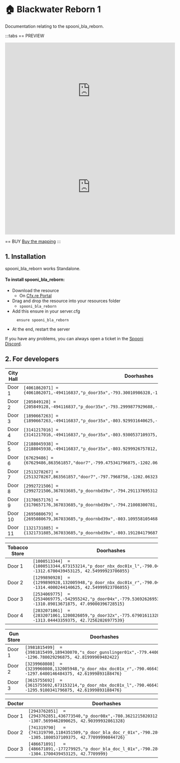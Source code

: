 # 🏠 Blackwater Reborn 1
Documentation relating to the spooni_bla_reborn.

:::tabs
== PREVIEW
<iframe width="560" height="315" src="https://www.youtube.com/embed/g-gk6OjztGM?si=UWfILufwXN8jJNUr" frameborder="0" allow="accelerometer; autoplay; clipboard-write; encrypted-media; gyroscope; picture-in-picture; web-share" allowfullscreen></iframe>
<br>
<iframe width="560" height="315" src="https://www.youtube.com/embed/HKRhQM-tsvQ?si=BLmolahrj2y3CB2-" frameborder="0" allow="accelerometer; autoplay; clipboard-write; encrypted-media; gyroscope; picture-in-picture; web-share" allowfullscreen></iframe>

== BUY
[Buy the mapping](https://spooni-mapping.tebex.io/package/5741069)
:::

## 1. Installation
spooni_bla_reborn works Standalone.  

#### To install spooni_bla_reborn:
- Download the resource
  - On [Cfx.re Portal](https://portal.cfx.re/)
- Drag and drop the resource into your resources folder
  - `spooni_bla_reborn`
- Add this ensure in your server.cfg
  ```
    ensure spooni_bla_reborn
  ```
- At the end, restart the server

If you have any problems, you can always open a ticket in the [Spooni Discord](https://discord.gg/spooni).

## 2. For developers

| City Hall                 | Doorhashes
|---------------------------|----------------------------------------------------------------------------------|
| Door 1                    | `[4061862071] = {4061862071,-494116837,"p_door35x",-793.30010986328,-1191.5699462891,46.479999542236}`
| Door 2                    | `[205849128] = {205849128,-494116837,"p_door35x",-793.2999877929688,-1200.3199462890625,46.47999954223633}`
| Door 3                    | `[1890667263] = {1890667263,-494116837,"p_door35x",-803.929931640625,-1191.08984375,46.48000335693359}`
| Door 4                    | `[3141217016] = {3141217016,-494116837,"p_door35x",-803.9300537109375,-1195.31982421875,46.48000335693359}`
| Door 5                    | `[2188045938] = {2188045938,-494116837,"p_door35x",-803.9299926757812,-1200.8797607421875,46.47999572753906}`
| Door 6                    | `[67629486] = {67629486,863561857,"door7",-799.475341796875,-1202.0633544921875,43.18499755859375}`
| Door 7                    | `[2513278267] = {2513278267,863561857,"door7",-797.7968758,-1202.063232421875,43.18498992919922}`
| Door 8                    | `[2992721506] = {2992721506,367033685,"p_doornbd39x",-794.2911376953125,-1197.1890869140625,42.9000015258789}`
| Door 9                    | `[3170657176] = {3170657176,367033685,"p_doornbd39x",-794.21008300781,-1195.0100097656,42.900001525879}`
| Door 10                   | `[2695080679] = {2695080679,367033685,"p_doornbd39x",-803.1095581054688,-1197.2000732421875,42.9000015258789}`
| Door 11                   | `[1321731885] = {1321731885,367033685,"p_doornbd39x",-803.1912841796875,-1195.0205078125,42.9000015258789}`

| Tobacco Store             | Doorhashes
|---------------------------|----------------------------------------------------------------------------------|
| Door 1                    | `[1000513344]  = {1000513344,673153214,"p_door_nbx_doc01x_l",-790.0440673828125, -1312.6700439453125, 42.54999923706055}`
| Door 2                    | `[1299890928]  = {1299890928,132005948,"p_door_nbx_doc01x_r",-790.0440673828125, -1314.4000244140625, 42.54999923706055}`
| Door 3                    | `[2534069775]  = {2534069775,-542955242,"p_door04x",-779.5369262695312, -1310.89013671875, 47.09000396728515}`
| Door 4                    | `[2832071061]  = {2832071061,1200826059,"p_door32x",-775.6790161132812, -1313.04443359375, 42.72562026977539}`

| Gun Store                 | Doorhashes
|---------------------------|----------------------------------------------------------------------------------|
| Door 1                    | `[3981815499]  = {3981815499,189430070,"s_door_gunslinger01x",-779.4400024414062, -1296.780029296875, 42.81999969482422}`
| Door 2                    | `[3239960808]  = {3239960808,132005948,"p_door_nbx_doc01x_r",-790.4664306640625, -1297.6400146484375, 42.61999893188476}`
| Door 3                    | `[3615755692]  = {3615755692,673153214,"p_door_nbx_doc01x_l",-790.4664306640625, -1295.9100341796875, 42.61999893188476}`

| Doctor                    | Doorhashes
|---------------------------|----------------------------------------------------------------------------------|
| Door 1                    | `[2943762851]  = {2943762851,436773540,"p_door08x",-780.3621215820312, -1307.5699462890625, 42.90399932861328}`
| Door 2                    | `[741319790]   = {741319790,1184351509,"p_door_bla_doc_r_01x",-790.280029296875, -1305.1800537109375, 42.77099990844726}`
| Door 3                    | `[486671891]   = {486671891,-177279925,"p_door_bla_doc_l_01x",-790.280029296875, -1304.1700439453125, 42.7709999}`